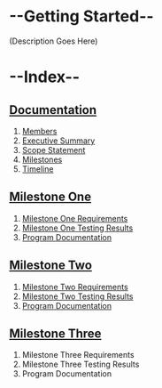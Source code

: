# --Getting Started--
(Description Goes Here)

# --Index--
## [Documentation](https://github.com/alexpeters25/Python/tree/main/Planning)
1. [Members](Planning/members.md)
2. [Executive Summary](Planning/executive_summary.md)
3. [Scope Statement](Planning/scope.md)
4. [Milestones](Planning/milestone.md)
5. [Timeline](Planning/Timelines.md)

## [Milestone One](https://github.com/alexpeters25/Python/tree/main/Implementation/Milestone%20One)
1. [Milestone One Requirements](https://github.com/alexpeters25/Python/blob/main/Implementation/Milestone%20One/Milestone_one_requirements.md)
2. [Milestone One Testing Results](https://github.com/alexpeters25/Python/blob/main/Implementation/Milestone%20One/milestone_one_testing_outcome.md)
3. [Program Documentation](https://github.com/alexpeters25/Python/blob/main/Implementation/Milestone%20One/program_documentation.md)

## [Milestone Two](https://github.com/alexpeters25/Python/tree/main/Implementation/Milestone%20Two)
1. [Milestone Two Requirements](https://github.com/alexpeters25/Python/blob/main/Implementation/Milestone%20Two/milestone-two-testing-results.md)
2. [Milestone Two Testing Results](https://github.com/alexpeters25/Python/blob/main/Implementation/Milestone%20Two/milestone-two-testing-results.md)
3. [Program Documentation](https://github.com/alexpeters25/Python/blob/main/Implementation/Milestone%20Two/program_documentation.md)

## [Milestone Three](https://github.com/alexpeters25/Python/tree/main/Implementation/Milestone%203)
1. Milestone Three Requirements
2. Milestone Three Testing Results
3. Program Documentation
